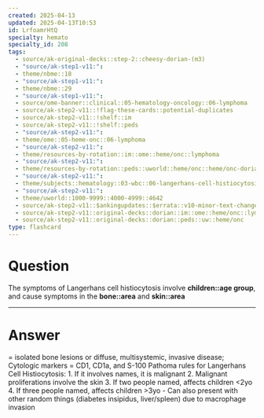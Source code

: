 ```yaml
---
created: 2025-04-13
updated: 2025-04-13T10:53
id: LrfoamrHtQ
specialty: hemato
specialty_id: 208
tags:
  - source/ak-original-decks::step-2::cheesy-dorian-(m3)
  - "source/ak-step1-v11:": 
  - theme/nbme::18
  - "source/ak-step1-v11:": 
  - theme/nbme::29
  - "source/ak-step1-v11:": 
  - source/ome-banner::clinical::05-hematology-oncology::06-lymphoma
  - source/ak-step2-v11::!flag-these-cards::potential-duplicates
  - source/ak-step2-v11::!shelf::im
  - source/ak-step2-v11::!shelf::peds
  - "source/ak-step2-v11:": 
  - theme/ome::05-heme-onc::06-lymphoma
  - "source/ak-step2-v11:": 
  - theme/resources-by-rotation::im::ome::heme/onc::lymphoma
  - "source/ak-step2-v11:": 
  - theme/resources-by-rotation::peds::uworld::heme/onc::heme/onc-dorian
  - "source/ak-step2-v11:": 
  - theme/subjects::hematology::03-wbc::06-langerhans-cell-histiocytosis
  - "source/ak-step2-v11:": 
  - theme/uworld::1000-9999::4000-4999::4642
  - source/ak-step2-v11::$ankingupdates::$errata::v10-minor-text-changes
  - source/ak-step2-v11::original-decks::dorian::im::ome::heme/onc::lymphoma
  - source/ak-step2-v11::original-decks::dorian::peds::uw::heme/onc
type: flashcard
---
```


# Question
The symptoms of Langerhans cell histiocytosis involve **children::age group**, and cause symptoms in the **bone::area** and **skin::area**

---

# Answer
= isolated bone lesions or diffuse, multisystemic, invasive disease; Cytologic markers = CD1, CD1a, and S-100    Pathoma rules for Langerhans Cell Histiocytosis:    1. If it involves names, it is malignant 2. Malignant proliferations involve the skin 3. If two people named, affects children <2yo 4. If three people named, affects children >3yo  - Can also present with other random things (diabetes insipidus, liver/spleen) due to macrophage invasion